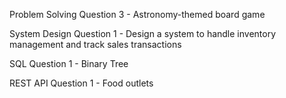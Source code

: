 Problem Solving
Question 3 - Astronomy-themed board game

System Design
Question 1 - Design a system to handle inventory management and track sales transactions

SQL
Question 1 - Binary Tree

REST API
Question 1 - Food outlets

